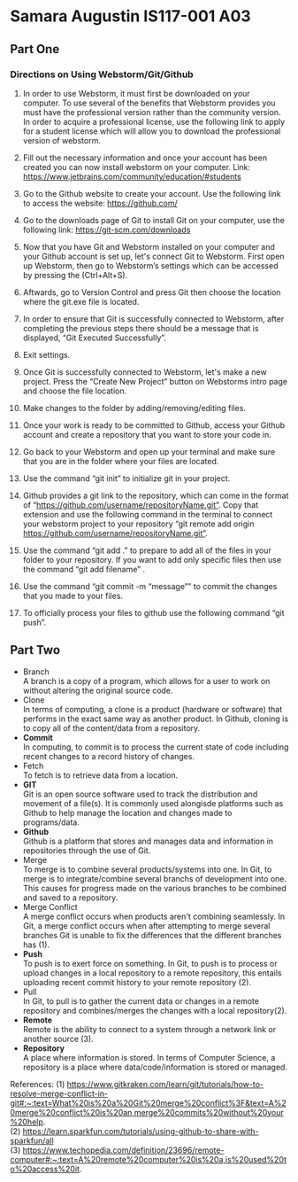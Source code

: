 # Samara Augustin IS117-001 A03
## Part One
### Directions on Using Webstorm/Git/Github
1. In order to use Webstorm, it must first be downloaded on your computer. 
To use several of the benefits that Webstorm provides you must have the professional version rather than the community version. 
In order to acquire a professional license, use the following link to apply for a student license which will allow you to download the professional version of webstorm. 

1. Fill out the necessary information and once 
your account has been created you can now install webstorm on your computer.
Link: https://www.jetbrains.com/community/education/#students 

1. Go to the Github website to create your account. Use the following link to access the website: https://github.com/ 

1. Go to the downloads page of Git to install Git on your computer, use the following link:
https://git-scm.com/downloads

1. Now that you have Git and Webstorm installed on your computer and your Github account is set up, let's connect Git to Webstorm. First open up Webstorm, 
then go to Webstorm’s settings which can be accessed by pressing the (Ctrl+Alt+S).

1. Aftwards, go to Version Control and press Git then choose the location where the git.exe file is located.

1. In order to ensure that Git is successfully connected to Webstorm, after completing the previous steps there should be a message that is displayed, “Git Executed Successfully”.

1. Exit settings.

1. Once Git is successfully connected to Webstorm, let's make a new project. Press the “Create New Project” button on Webstorms intro page and choose the file location. 

1. Make changes to the folder by adding/removing/editing files. 

1. Once your work is ready to be committed to Github, access your Github account and create a repository that you want to store your code in.

1. Go back to your Webstorm and open up your terminal and make sure that you are in the folder where your files are located.

1. Use the command “git init” to initialize git in your project.

1. Github provides a git link to the repository, which can come in the format of 
“https://github.com/username/repositoryName.git”. 
Copy that extension and use the following command in the terminal to 
connect your webstorm project to your repository “git remote add origin https://github.com/username/repositoryName.git”. 

1. Use the command “git add .” to prepare to add all of the files in your folder to your repository. If you want to add only specific files then use the command “git add filename” .

1. Use the command “git commit -m “message””  to commit the changes that you made to your files.

1. To officially process your files to github use the following command “git push”.


## Part Two
- Branch\
A branch is a copy of a program, which allows for a user to work on without altering the original source code.
- Clone\
In terms of computing, a clone is a product (hardware or software) that performs in the exact same way as another product. In Github, cloning is to copy all of the content/data from a repository.
- __Commit__\
In computing, to commit is to process the current state of code including recent changes to a record history of changes.
- Fetch\
To fetch is to retrieve data from a location.
- __GIT__\
Git is an open source software used to track the distribution and movement of a file(s). It is commonly used alongisde platforms such as Github to help manage the location and changes made to programs/data.
- __Github__\
Github is a platform that stores and manages data and information in repositories through the use of Git.
- Merge\
To merge is to combine several products/systems into one. In Git, to merge is to integrate/combine several branchs of development into one. This causes for progress made on the various branches to be combined and saved to a repository.
- Merge Conflict\
A merge conflict occurs when products aren't combining seamlessly. In Git, a merge conflict occurs when after attempting to merge several branches Git is unable to fix the differences that the different branches has (1).
- __Push__\
To push is to exert force on something. In Git, to push is to process or upload changes in a local repository to a remote repository, this entails uploading recent commit history to your remote repository (2).
- Pull\
In Git, to pull is to gather the current data or changes in a remote repository and combines/merges the changes with a local repository(2).
- __Remote__\
Remote is the ability to connect to a system through a network link or another source (3).
- __Repository__\
A place where information is stored. In terms of Computer Science, a repository is a place where data/code/information is stored or managed.

References:
(1) https://www.gitkraken.com/learn/git/tutorials/how-to-resolve-merge-conflict-in-git#:~:text=What%20is%20a%20Git%20merge%20conflict%3F&text=A%20merge%20conflict%20is%20an,merge%20commits%20without%20your%20help. \
(2) https://learn.sparkfun.com/tutorials/using-github-to-share-with-sparkfun/all \
(3) https://www.techopedia.com/definition/23696/remote-computer#:~:text=A%20remote%20computer%20is%20a,is%20used%20to%20access%20it.
